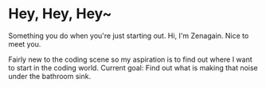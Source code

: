# Hey, Hey, Hey~
Something you do when you're just starting out.
Hi, I'm Zenagain. Nice to meet you.

Fairly new to the coding scene so my aspiration is to find out where I want to start in the coding world. 
Current goal:  Find out what is making that noise under the bathroom sink.
